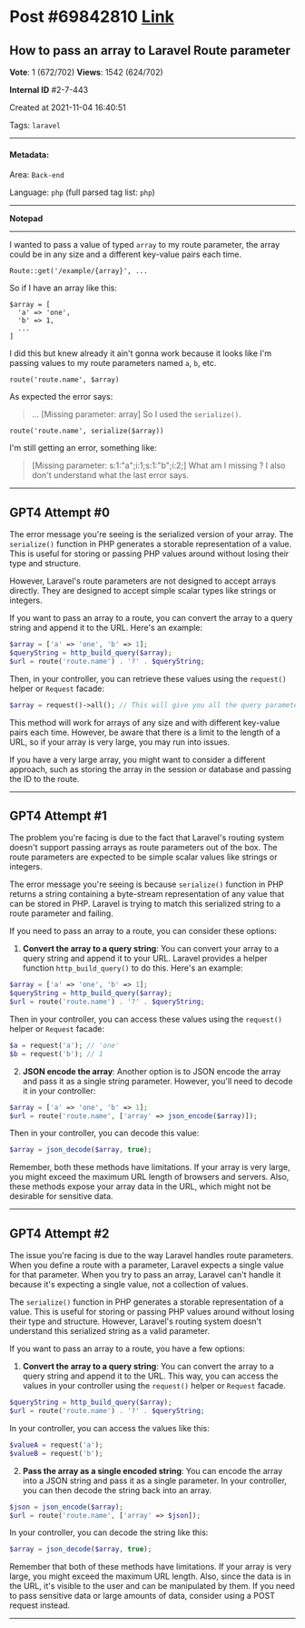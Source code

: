 
# Post \#69842810 [Link](https://stackoverflow.com/questions/69842810/)

## How to pass an array to Laravel Route parameter

**Vote**: 1 (672/702) **Views**: 1542 (624/702) 

**Internal ID** \#2-7-443

Created at 2021-11-04 16:40:51

Tags: `laravel`

----------

#### Metadata:

Area: `Back-end`

Language: `php` (full parsed tag list: `php`)

----------

**Notepad**


----------

I wanted to pass a value of typed `array` to my route parameter, the array could be in any size and a different key-value pairs each time.
```
Route::get('/example/{array}', ...
```

So if I have an array like this:
```
$array = [
  'a' => 'one',
  'b' => 1,
  ...
]
```

I did this but knew already it ain't gonna work because it looks like I'm passing values to my route parameters named `a`, `b`, etc.
```
route('route.name', $array)
```

As expected the error says:
> ... [Missing parameter: array]
So I used the `serialize()`.
```
route('route.name', serialize($array))
```

I'm still getting an error, something like:
> [Missing parameter: s:1:"a";i:1;s:1:"b";i:2;]
What am I missing ? I also don't understand what the last error says.


----------
        
## GPT4 Attempt \#0

The error message you're seeing is the serialized version of your array. The `serialize()` function in PHP generates a storable representation of a value. This is useful for storing or passing PHP values around without losing their type and structure. 

However, Laravel's route parameters are not designed to accept arrays directly. They are designed to accept simple scalar types like strings or integers. 

If you want to pass an array to a route, you can convert the array to a query string and append it to the URL. Here's an example:

```php
$array = ['a' => 'one', 'b' => 1];
$queryString = http_build_query($array);
$url = route('route.name') . '?' . $queryString;
```

Then, in your controller, you can retrieve these values using the `request()` helper or `Request` facade:

```php
$array = request()->all(); // This will give you all the query parameters as an array
```

This method will work for arrays of any size and with different key-value pairs each time. However, be aware that there is a limit to the length of a URL, so if your array is very large, you may run into issues. 

If you have a very large array, you might want to consider a different approach, such as storing the array in the session or database and passing the ID to the route.

--------

## GPT4 Attempt \#1

The problem you're facing is due to the fact that Laravel's routing system doesn't support passing arrays as route parameters out of the box. The route parameters are expected to be simple scalar values like strings or integers.

The error message you're seeing is because `serialize()` function in PHP returns a string containing a byte-stream representation of any value that can be stored in PHP. Laravel is trying to match this serialized string to a route parameter and failing.

If you need to pass an array to a route, you can consider these options:

1. **Convert the array to a query string**: You can convert your array to a query string and append it to your URL. Laravel provides a helper function `http_build_query()` to do this. Here's an example:

```php
$array = ['a' => 'one', 'b' => 1];
$queryString = http_build_query($array);
$url = route('route.name') . '?' . $queryString;
```

Then in your controller, you can access these values using the `request()` helper or `Request` facade:

```php
$a = request('a'); // 'one'
$b = request('b'); // 1
```

2. **JSON encode the array**: Another option is to JSON encode the array and pass it as a single string parameter. However, you'll need to decode it in your controller:

```php
$array = ['a' => 'one', 'b' => 1];
$url = route('route.name', ['array' => json_encode($array)]);
```

Then in your controller, you can decode this value:

```php
$array = json_decode($array, true);
```

Remember, both these methods have limitations. If your array is very large, you might exceed the maximum URL length of browsers and servers. Also, these methods expose your array data in the URL, which might not be desirable for sensitive data.

--------

## GPT4 Attempt \#2

The issue you're facing is due to the way Laravel handles route parameters. When you define a route with a parameter, Laravel expects a single value for that parameter. When you try to pass an array, Laravel can't handle it because it's expecting a single value, not a collection of values.

The `serialize()` function in PHP generates a storable representation of a value. This is useful for storing or passing PHP values around without losing their type and structure. However, Laravel's routing system doesn't understand this serialized string as a valid parameter.

If you want to pass an array to a route, you have a few options:

1. **Convert the array to a query string**: You can convert the array to a query string and append it to the URL. This way, you can access the values in your controller using the `request()` helper or `Request` facade.

```php
$queryString = http_build_query($array);
$url = route('route.name') . '?' . $queryString;
```

In your controller, you can access the values like this:

```php
$valueA = request('a');
$valueB = request('b');
```

2. **Pass the array as a single encoded string**: You can encode the array into a JSON string and pass it as a single parameter. In your controller, you can then decode the string back into an array.

```php
$json = json_encode($array);
$url = route('route.name', ['array' => $json]);
```

In your controller, you can decode the string like this:

```php
$array = json_decode($array, true);
```

Remember that both of these methods have limitations. If your array is very large, you might exceed the maximum URL length. Also, since the data is in the URL, it's visible to the user and can be manipulated by them. If you need to pass sensitive data or large amounts of data, consider using a POST request instead.

--------
